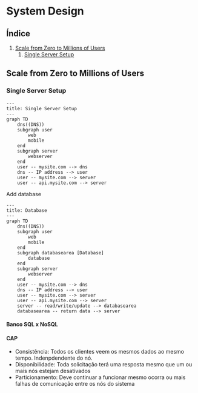 # System Design

## Índice
1. [Scale from Zero to Millions of Users](#scale-from-zero-to-millions-of-users)
    1. [Single Server Setup](#single-server-setup)


## Scale from Zero to Millions of Users

### Single Server Setup

```mermaid
---
title: Single Server Setup
---
graph TD
    dns((DNS))
    subgraph user
        web
        mobile
    end
    subgraph server
        webserver
    end
    user -- mysite.com --> dns
    dns -- IP address --> user
    user -- mysite.com --> server
    user -- api.mysite.com --> server
```

Add database
```mermaid
---
title: Database
---
graph TD
    dns((DNS))
    subgraph user
        web
        mobile
    end
    subgraph databasearea [Database]
        database
    end
    subgraph server
        webserver
    end
    user -- mysite.com --> dns
    dns -- IP address --> user
    user -- mysite.com --> server
    user -- api.mysite.com --> server
    server -- read/write/update --> databasearea
    databasearea -- return data --> server
```

#### Banco SQL x NoSQL

#### CAP
- Consistência:
    Todos os clientes veem os mesmos dados ao mesmo tempo. Indenpdendente do nó.
- Disponibilidade:
    Toda solicitação terá uma resposta mesmo que um ou mais nós estejam desativados
- Particionamento:
    Deve continuar a funcionar mesmo ocorra ou mais falhas de comunicação entre os nós do sistema

<!--

<script src="https://cdn.jsdelivr.net/npm/mermaid@10.8.0/dist/mermaid.min.js"></script>

 -->